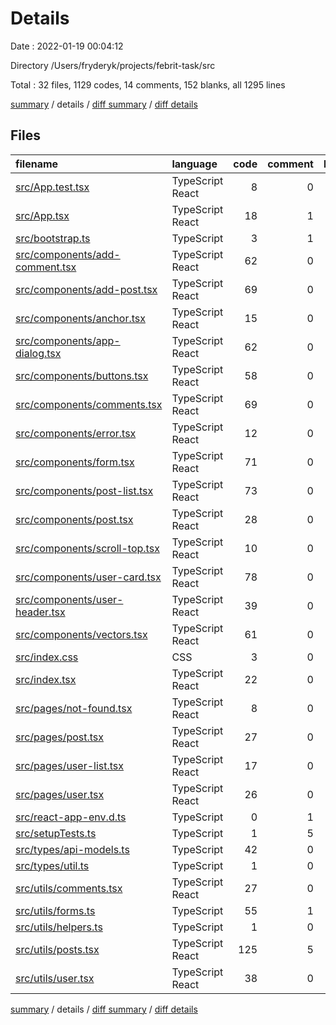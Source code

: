 # Details

Date : 2022-01-19 00:04:12

Directory /Users/fryderyk/projects/febrit-task/src

Total : 32 files,  1129 codes, 14 comments, 152 blanks, all 1295 lines

[summary](results.md) / details / [diff summary](diff.md) / [diff details](diff-details.md)

## Files
| filename | language | code | comment | blank | total |
| :--- | :--- | ---: | ---: | ---: | ---: |
| [src/App.test.tsx](/src/App.test.tsx) | TypeScript React | 8 | 0 | 2 | 10 |
| [src/App.tsx](/src/App.tsx) | TypeScript React | 18 | 1 | 4 | 23 |
| [src/bootstrap.ts](/src/bootstrap.ts) | TypeScript | 3 | 1 | 1 | 5 |
| [src/components/add-comment.tsx](/src/components/add-comment.tsx) | TypeScript React | 62 | 0 | 5 | 67 |
| [src/components/add-post.tsx](/src/components/add-post.tsx) | TypeScript React | 69 | 0 | 6 | 75 |
| [src/components/anchor.tsx](/src/components/anchor.tsx) | TypeScript React | 15 | 0 | 2 | 17 |
| [src/components/app-dialog.tsx](/src/components/app-dialog.tsx) | TypeScript React | 62 | 0 | 9 | 71 |
| [src/components/buttons.tsx](/src/components/buttons.tsx) | TypeScript React | 58 | 0 | 7 | 65 |
| [src/components/comments.tsx](/src/components/comments.tsx) | TypeScript React | 69 | 0 | 8 | 77 |
| [src/components/error.tsx](/src/components/error.tsx) | TypeScript React | 12 | 0 | 2 | 14 |
| [src/components/form.tsx](/src/components/form.tsx) | TypeScript React | 71 | 0 | 9 | 80 |
| [src/components/post-list.tsx](/src/components/post-list.tsx) | TypeScript React | 73 | 0 | 10 | 83 |
| [src/components/post.tsx](/src/components/post.tsx) | TypeScript React | 28 | 0 | 5 | 33 |
| [src/components/scroll-top.tsx](/src/components/scroll-top.tsx) | TypeScript React | 10 | 0 | 4 | 14 |
| [src/components/user-card.tsx](/src/components/user-card.tsx) | TypeScript React | 78 | 0 | 10 | 88 |
| [src/components/user-header.tsx](/src/components/user-header.tsx) | TypeScript React | 39 | 0 | 5 | 44 |
| [src/components/vectors.tsx](/src/components/vectors.tsx) | TypeScript React | 61 | 0 | 5 | 66 |
| [src/index.css](/src/index.css) | CSS | 3 | 0 | 1 | 4 |
| [src/index.tsx](/src/index.tsx) | TypeScript React | 22 | 0 | 3 | 25 |
| [src/pages/not-found.tsx](/src/pages/not-found.tsx) | TypeScript React | 8 | 0 | 2 | 10 |
| [src/pages/post.tsx](/src/pages/post.tsx) | TypeScript React | 27 | 0 | 2 | 29 |
| [src/pages/user-list.tsx](/src/pages/user-list.tsx) | TypeScript React | 17 | 0 | 3 | 20 |
| [src/pages/user.tsx](/src/pages/user.tsx) | TypeScript React | 26 | 0 | 5 | 31 |
| [src/react-app-env.d.ts](/src/react-app-env.d.ts) | TypeScript | 0 | 1 | 1 | 2 |
| [src/setupTests.ts](/src/setupTests.ts) | TypeScript | 1 | 5 | 2 | 8 |
| [src/types/api-models.ts](/src/types/api-models.ts) | TypeScript | 42 | 0 | 8 | 50 |
| [src/types/util.ts](/src/types/util.ts) | TypeScript | 1 | 0 | 1 | 2 |
| [src/utils/comments.tsx](/src/utils/comments.tsx) | TypeScript React | 27 | 0 | 3 | 30 |
| [src/utils/forms.ts](/src/utils/forms.ts) | TypeScript | 55 | 1 | 5 | 61 |
| [src/utils/helpers.ts](/src/utils/helpers.ts) | TypeScript | 1 | 0 | 1 | 2 |
| [src/utils/posts.tsx](/src/utils/posts.tsx) | TypeScript React | 125 | 5 | 16 | 146 |
| [src/utils/user.tsx](/src/utils/user.tsx) | TypeScript React | 38 | 0 | 5 | 43 |

[summary](results.md) / details / [diff summary](diff.md) / [diff details](diff-details.md)